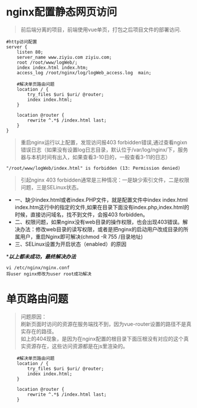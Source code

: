 # nginx配置静态网页访问

> 前后端分离的项目，前端使用vue单页，打包之后项目文件的部署访问.

```
#http访问配置
server {
    listen 80;
    server_name www.ziyiu.com ziyiu.com;
    root /root/www/logWeb/;
    index index.html index.htm;
    access_log /root/nginx/log/logWeb_access.log  main;

	#解决单页路由问题
    location / {
        try_files $uri $uri/ @router;
        index index.html;
    }

    location @router {
        rewrite ^.*$ /index.html last;
    }
}
```

> 重启nginx运行以上配置，发现访问报403 forbidden错误,通过查看ngixn错误日志（如果没有设置log日志目录，默认位于/var/log/nginx/下，服务器与本机时间有出入，如果查看3-10日的，一般查看3-11的日志）
```
"/root/www/logWeb/index.html" is forbidden (13: Permission denied)
```

> 引起nginx 403 forbidden通常是三种情况：一是缺少索引文件，二是权限问题，三是SELinux状态。
* 一、缺少index.html或者index.PHP文件，就是配置文件中index index.html index.htm这行中的指定的文件,如果在目录下面没有index.php,index.html的时候，直接访问域名，找不到文件，会报403 forbidden。
* 二、权限问题，如果nginx没有web目录的操作权限，也会出现403错误。解决办法：修改web目录的读写权限，或者是把nginx的启动用户改成目录的所属用户，重启Nginx即可解决(chmod -R 755 /目录地址)
* 三、SELinux设置为开启状态（enabled）的原因

**********以上都未成功，最终解决办法*********  
```
vi /etc/nginx/nginx.conf
将user nginx修改为user root成功解决
```

# 单页路由问题
> 问题原因：  
> 刷新页面时访问的资源在服务端找不到，因为vue-router设置的路径不是真实存在的路径。  
> 如上的404现象，是因为在nginx配置的根目录下面压根没有对应的这个真实资源存在，这些访问资源都是在js里渲染的。  
```
	#解决单页路由问题
    location / {
        try_files $uri $uri/ @router;
        index index.html;
    }

    location @router {
        rewrite ^.*$ /index.html last;
    }
```